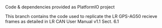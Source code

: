 Code & dependencies provided as PlatformIO project

This branch contains the code used to replicate the LR GPS-AG50 recieve frames as detailed in LR CAN User Manual v1.1 Sect. 6.1

